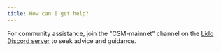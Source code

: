 ```yaml
---
title: How can I get help?
---
```


For community assistance, join the "CSM-mainnet" channel on the [Lido Discord server](https://discord.com/invite/lido) to seek advice and guidance.
